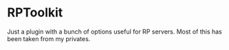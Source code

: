 # RPToolkit
Just a plugin with a bunch of options useful for RP servers. Most of this has been taken from my privates.
